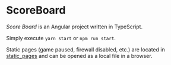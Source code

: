 # ScoreBoard

*Score Board* is an Angular project written in TypeScript.

Simply execute `yarn start` or `npm run start`.

Static pages (game paused, firewall disabled, etc.) are located in [static_pages](static_pages)
and can be opened as a local file in a browser.
